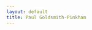 ```yaml
---
layout: default
title: Paul Goldsmith-Pinkham
---
```


<div id="presentations-gallery"></div>

<script src="https://cdnjs.cloudflare.com/ajax/libs/pdf.js/3.11.174/pdf.min.js"></script>
<script type="module">
  pdfjsLib.GlobalWorkerOptions.workerSrc = 'https://cdnjs.cloudflare.com/ajax/libs/pdf.js/3.11.174/pdf.worker.min.js';

  const PDFGallery = (() => {
    const renderThumbnail = async (canvasElement, pdfUrl) => {
      try {
        const loadingTask = pdfjsLib.getDocument(pdfUrl);
        const pdfDoc = await loadingTask.promise;
        const page = await pdfDoc.getPage(1);
        const viewport = page.getViewport({ scale: 1 });
        
        canvasElement.width = 500;
        canvasElement.height = 300;
        const context = canvasElement.getContext('2d');
        
        await page.render({
          canvasContext: context,
          viewport: viewport
        }).promise;
      } catch (error) {
        console.error('Error rendering thumbnail:', error);
      }
    };

    return ({ category }) => {
      const [pdfs, setPdfs] = React.useState([]);
      const [error, setError] = React.useState(null);

      React.useEffect(() => {
        const loadPDFs = async () => {
          try {
            const response = await fetch(`/assets/data/${category}_pdfs.json`);
            const data = await response.json();
            setPdfs(data.pdfs);
          } catch (error) {
            setError(`Error loading ${category} PDFs`);
            console.error('Error:', error);
          }
        };
        loadPDFs();
      }, [category]);

      if (error) return React.createElement('div', { className: 'text-red-500' }, error);

      return React.createElement('div', { className: 'p-4' },
        React.createElement('h2', { className: 'text-2xl font-bold mb-4 capitalize' }, `Presentations`),
        React.createElement('ul', { className: 'space-y-4' },
          pdfs.map((pdf, index) => 
            React.createElement('li', { 
 key: index,
 className: 'flex flex-col space-y-2' 
},
 React.createElement('a', {
  href: pdf.url,
  className: 'hover:text-blue-500 transition-colors',
  target: '_blank',
  rel: 'noopener noreferrer'
}, 
pdf.name + ' (' + pdf.size + ') - Created: ' + new Date(pdf.modified).toISOString().split('T')[0]
),
 React.createElement('br'),
 React.createElement('canvas', {
   ref: (canvas) => {
     if (canvas) {
       renderThumbnail(canvas, pdf.url);
     }
   },
   className: 'border'
 })
)
        )
        )
      );
    };
  })();

  ReactDOM.render(
    React.createElement(PDFGallery, { category: 'presentations' }),
    document.getElementById('presentations-gallery')
  );
</script>